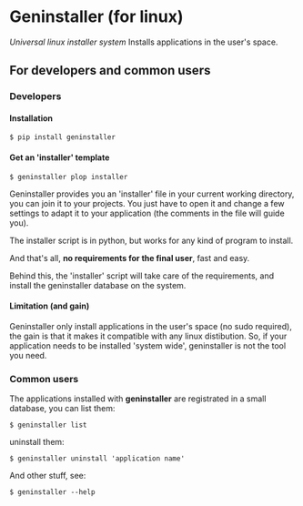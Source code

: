 # Geninstaller (for linux)

_Universal linux installer system_
Installs applications in the user's space.


## For developers and common users

### Developers
#### Installation
```
$ pip install geninstaller
```

#### Get an 'installer' template
```
$ geninstaller plop installer
```
Geninstaller provides you an 'installer' file in your current working directory, you can join it to your projects. You just have to open it and change a few settings to adapt it to your application (the comments in the file will guide you).

The installer script is in python, but works for any kind of program to install.

And that's all, __no requirements for the final user__, fast and easy.

Behind this, the 'installer' script will take care of the requirements, and install the geninstaller database on the system.

#### Limitation (and gain)
Geninstaller only install applications in the user's space (no sudo required), the gain is that it makes it compatible with any linux distibution. So, if your application needs to be installed 'system wide', geninstaller is not the tool you need.

### Common users
The applications installed with __geninstaller__ are registrated in a small database, you can list them:
```
$ geninstaller list
```
uninstall them:
```
$ geninstaller uninstall 'application name'
```
And other stuff, see:
```
$ geninstaller --help
```